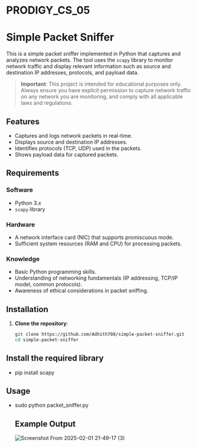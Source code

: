 # PRODIGY_CS_05

# Simple Packet Sniffer

This is a simple packet sniffer implemented in Python that captures and analyzes network packets. The tool uses the `scapy` library to monitor network traffic and display relevant information such as source and destination IP addresses, protocols, and payload data.

> **Important**: This project is intended for educational purposes only. Always ensure you have explicit permission to capture network traffic on any network you are monitoring, and comply with all applicable laws and regulations.

## Features

- Captures and logs network packets in real-time.
- Displays source and destination IP addresses.
- Identifies protocols (TCP, UDP) used in the packets.
- Shows payload data for captured packets.

## Requirements

### Software

- Python 3.x
- `scapy` library

### Hardware

- A network interface card (NIC) that supports promiscuous mode.
- Sufficient system resources (RAM and CPU) for processing packets.

### Knowledge

- Basic Python programming skills.
- Understanding of networking fundamentals (IP addressing, TCP/IP model, common protocols).
- Awareness of ethical considerations in packet sniffing.

## Installation

1. **Clone the repository**:

   ```bash
   git clone https://github.com/Adhith708/simple-packet-sniffer.git
   cd simple-packet-sniffer

## Install the required library

- pip install scapy

## Usage

- sudo python packet_sniffer.py

  ## Example Output

  ![Screenshot From 2025-02-01 21-49-17 (3)](https://github.com/user-attachments/assets/95d0ad85-744f-4ce8-b7b4-591a46c3acb9)
